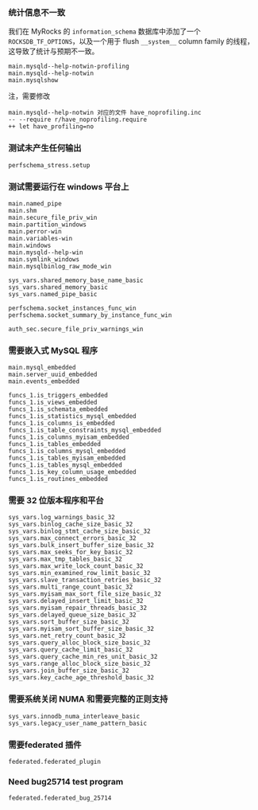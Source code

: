 

### 统计信息不一致

我们在 MyRocks 的 ```information_schema``` 数据库中添加了一个 ```ROCKSDB_TF_OPTIONS```，以及一个用于 flush `__system__` column family 的线程，这导致了统计与预期不一致。

```
main.mysqld--help-notwin-profiling
main.mysqld--help-notwin
main.mysqlshow
```

注，需要修改

```
main.mysqld--help-notwin 对应的文件 have_noprofiling.inc
-- --require r/have_noprofiling.require
++ let have_profiling=no
```

### 测试未产生任何输出

```
perfschema_stress.setup
```

### 测试需要运行在 windows 平台上

```
main.named_pipe
main.shm
main.secure_file_priv_win
main.partition_windows
main.perror-win
main.variables-win
main.windows
main.mysqld--help-win
main.symlink_windows
main.mysqlbinlog_raw_mode_win

sys_vars.shared_memory_base_name_basic
sys_vars.shared_memory_basic
sys_vars.named_pipe_basic

perfschema.socket_instances_func_win
perfschema.socket_summary_by_instance_func_win

auth_sec.secure_file_priv_warnings_win
```

### 需要嵌入式 MySQL 程序

```
main.mysql_embedded
main.server_uuid_embedded
main.events_embedded

funcs_1.is_triggers_embedded
funcs_1.is_views_embedded
funcs_1.is_schemata_embedded
funcs_1.is_statistics_mysql_embedded
funcs_1.is_columns_is_embedded
funcs_1.is_table_constraints_mysql_embedded
funcs_1.is_columns_myisam_embedded
funcs_1.is_tables_embedded
funcs_1.is_columns_mysql_embedded
funcs_1.is_tables_myisam_embedded
funcs_1.is_tables_mysql_embedded
funcs_1.is_key_column_usage_embedded
funcs_1.is_routines_embedded
```

### 需要 32 位版本程序和平台

```
sys_vars.log_warnings_basic_32
sys_vars.binlog_cache_size_basic_32
sys_vars.binlog_stmt_cache_size_basic_32
sys_vars.max_connect_errors_basic_32
sys_vars.bulk_insert_buffer_size_basic_32
sys_vars.max_seeks_for_key_basic_32
sys_vars.max_tmp_tables_basic_32
sys_vars.max_write_lock_count_basic_32
sys_vars.min_examined_row_limit_basic_32
sys_vars.slave_transaction_retries_basic_32
sys_vars.multi_range_count_basic_32
sys_vars.myisam_max_sort_file_size_basic_32
sys_vars.delayed_insert_limit_basic_32
sys_vars.myisam_repair_threads_basic_32
sys_vars.delayed_queue_size_basic_32
sys_vars.sort_buffer_size_basic_32
sys_vars.myisam_sort_buffer_size_basic_32
sys_vars.net_retry_count_basic_32
sys_vars.query_alloc_block_size_basic_32
sys_vars.query_cache_limit_basic_32
sys_vars.query_cache_min_res_unit_basic_32
sys_vars.range_alloc_block_size_basic_32
sys_vars.join_buffer_size_basic_32
sys_vars.key_cache_age_threshold_basic_32
```

### 需要系统关闭 NUMA 和需要完整的正则支持

```
sys_vars.innodb_numa_interleave_basic
sys_vars.legacy_user_name_pattern_basic
```

### 需要federated 插件

```
federated.federated_plugin
```

### Need bug25714 test program

```
federated.federated_bug_25714
```


